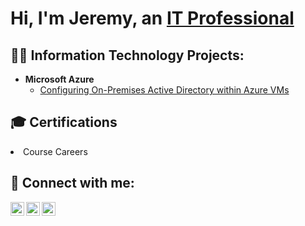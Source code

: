 <h1>Hi, I'm Jeremy, an <a href="https://www.linkedin.com/in/joshmadakor/">IT Professional</a>

<h2>👨‍💻 Information Technology Projects:</h2>

- <b>Microsoft Azure</b>
  - [Configuring On-Premises Active Directory within Azure VMs](https://github.com/jmason804/configure-AD)


<h2> 🎓 Certifications </h2>
<li> Course Careers
<h2> 🤳 Connect with me:</h2>

[<img align="left" alt="JoshMadakor | Twitter" width="22px" src="https://cdn.jsdelivr.net/npm/simple-icons@v3/icons/twitter.svg" />][twitter]
[<img align="left" alt="JoshMadakor | LinkedIn" width="22px" src="https://cdn.jsdelivr.net/npm/simple-icons@v3/icons/linkedin.svg" />][linkedin]
[<img align="left" alt="JoshMadakor | Instagram" width="22px" src="https://cdn.jsdelivr.net/npm/simple-icons@v3/icons/instagram.svg" />][instagram]

[twitter]: https://twitter.com/Retroboomman
[instagram]: https://www.instagram.com/retroboomman/
[linkedin]: https://www.linkedin.com/in/jeremy-mason-a570a4ba/

<!--
**joshmadakor1/joshmadakor1** is a ✨ _special_ ✨ repository because its `README.md` (this file) appears on your GitHub profile.

